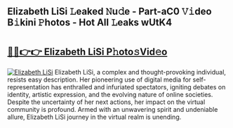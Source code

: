 ## Elizabeth LiSi 𝙻eaked 𝙽u𝚍e - Part-aC0 𝚅𝚒deo B𝚒kini 𝙿hotos - Hot All 𝙻eaks wUtK4

# <h2><a href="http://ld58lg4.urlbe.top/?page=Elizabeth+LiSi">🔗🔗👉👉 Elizabeth LiSi P𝚑oto𝚜Vid𝚎o</a></h2>

[![Elizabeth LiSi](https://i.imgur.com/eBuTRDB.gif)](http://ld58lg4.urlbe.top/?page=Elizabeth+LiSi)
Elizabeth LiSi, a complex and thought-provoking individual, resists easy description. Her pioneering use of digital media for self-representation has enthralled and infuriated spectators, igniting debates on identity, artistic expression, and the evolving nature of online societies. Despite the uncertainty of her next actions, her impact on the virtual community is profound. Armed with an unwavering spirit and undeniable allure, Elizabeth LiSi journey in the virtual realm is unending.
